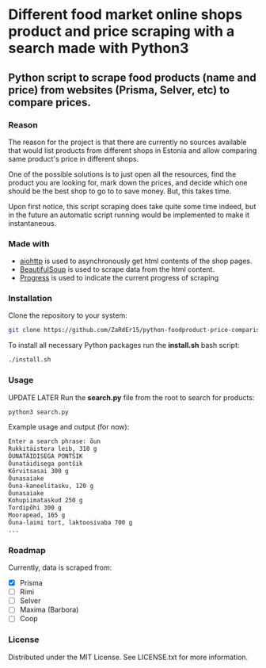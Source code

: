 # Different food market online shops product and price scraping with a search made with Python3

## Python script to scrape food products (name and price) from websites (Prisma, Selver, etc) to compare prices.

### Reason

The reason for the project is that there are currently no sources available that would list products from different shops in Estonia and allow comparing same product's price in different shops.

One of the possible solutions is to just open all the resources, find the product you are looking for, mark down the prices, and decide which one should be the best shop to go to to save money. But, this takes time.

Upon first notice, this script scraping does take quite some time indeed, but in the future an automatic script running would be implemented to make it instantaneous.

### Made with

- [aiohttp](https://pypi.org/project/aiohttp/) is used to asynchronously get html contents of the shop pages.
- [BeautifulSoup](https://pypi.org/project/beautifulsoup4/) is used to scrape data from the html content.
- [Progress](https://pypi.org/project/progress/) is used to indicate the current progress of scraping 

### Installation

Clone the repository to your system:

```sh
git clone https://github.com/ZaRdEr15/python-foodproduct-price-comparison.git
```

To install all necessary Python packages run the **install.sh** bash script:
```sh
./install.sh
```

### Usage

UPDATE LATER
Run the **search.py** file from the root to search for products:

```sh
python3 search.py
```

Example usage and output (for now):

```sh
Enter a search phrase: õun
Rukkitäistera leib, 310 g                                                       | LÕUNA PAGARID, Eesti     :   1,19€ -> Prisma
ÕUNATÄIDISEGA PONTŠIK                                                           | FAZER, Soome             :  16,99€ -> Prisma
Õunatäidisega pontšik                                                           | FAZER, Soome             :   1,59€ -> Prisma
Kõrvitsasai 300 g                                                               | LÕUNA PAGARID, Eesti     :   1,39€ -> Prisma
Õunasaiake                                                                      | RAINBOW, Soome           :   0,60€ -> Prisma
Õuna-kaneelitasku, 120 g                                                        | MARTA PAGAR, Eesti       :   1,49€ -> Prisma
Õunasaiake                                                                      | RAINBOW, Soome           :   0,60€ -> Prisma
Kohupiimataskud 250 g                                                           | LÕUNA PAGARID, Eesti     :   4,09€ -> Prisma
Tordipõhi 300 g                                                                 | LÕUNA PAGARID, Eesti     :   2,99€ -> Prisma
Moorapead, 165 g                                                                | LÕUNA PAGARID, Eesti     :   2,99€ -> Prisma
Õuna-laimi tort, laktoosivaba 700 g                                             | PAGARINI, Eesti          :  14,02€ -> Prisma
...
```

### Roadmap

Currently, data is scraped from:

- [x] Prisma
- [ ] Rimi
- [ ] Selver
- [ ] Maxima (Barbora)
- [ ] Coop

### License

Distributed under the MIT License. See LICENSE.txt for more information.
